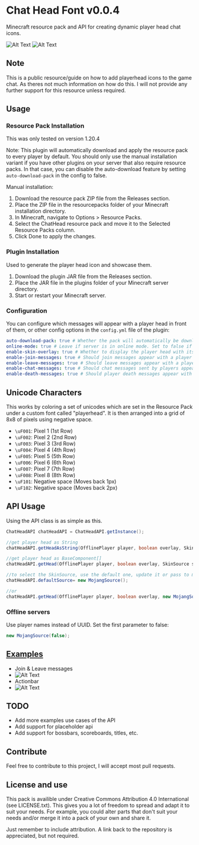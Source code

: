 # Chat Head Font v0.0.4
Minecraft resource pack and API for creating dynamic player head chat icons.

![Alt Text](https://raw.githubusercontent.com/OGminso/ChatHeadFont/main/Actionbar.png)
![Alt Text](https://raw.githubusercontent.com/OGminso/ChatHeadFont/main/Chat.png)

## Note
This is a public resource/guide on how to add playerhead icons to the game chat. As theres not much information on how do this. I will not provide any further support for this resource unless required.

## Usage

### Resource Pack Installation
This was only tested on version 1.20.4

Note: This plugin will automatically download and apply the resource pack
to every player by default. You should only use the manual installation variant
if you have other plugins on your server that also require resource packs.
In that case, you can disable the auto-download feature by setting `auto-download-pack`
in the config to false.

Manual installation:

1. Download the resource pack ZIP file from the Releases section.
2. Place the ZIP file in the resourcepacks folder of your Minecraft installation directory.
3. In Minecraft, navigate to Options > Resource Packs.
4. Select the ChatHead resource pack and move it to the Selected Resource Packs column.
5. Click Done to apply the changes.

### Plugin Installation
Used to generate the player head icon and showcase them.

1. Download the plugin JAR file from the Releases section.
2. Place the JAR file in the plugins folder of your Minecraft server directory.
3. Start or restart your Minecraft server.

### Configuration
You can configure which messages will appear with a player head in front of them, or other config options in the `config.yml`
file of the plugin:
```yml
auto-download-pack: true # Whether the pack will automatically be downloaded and applied for every player
online-mode: true # Leave if server is in online mode. Set to false if server in offline mode.
enable-skin-overlay: true # Whether to display the player head with its hat overlay on?
enable-join-messages: true # Should join messages appear with a player head?
enable-leave-messages: true # Should leave messages appear with a player head?
enable-chat-messages: true # Should chat messages sent by players appear with a player head?
enable-death-messages: true # Should player death messages appear with a player head? 
```

## Unicode Characters
This works by coloring a set of unicodes which are set in the Resource Pack under a custom font called "playerhead".
It is then arranged into a grid of 8x8 of pixels using negative space.

- `\uF001`: Pixel 1 (1st Row)
- `\uF002`: Pixel 2 (2nd Row)
- `\uF003`: Pixel 3 (3rd Row)
- `\uF004`: Pixel 4 (4th Row)
- `\uF005`: Pixel 5 (5th Row)
- `\uF006`: Pixel 6 (6th Row)
- `\uF007`: Pixel 7 (7th Row)
- `\uF008`: Pixel 8 (8th Row)
- `\uF101`: Negative space (Moves back 1px)
- `\uF102`: Negative space (Moves back 2px)

## API Usage
Using the API class is as simple as this.

``` java
ChatHeadAPI chatHeadAPI = ChatHeadAPI.getInstance();
```

``` java
//get player head as String
chatHeadAPI.getHeadAsString(OfflinePlayer player, boolean overlay, SkinSource skinSource);
```

``` java
//get player head as BaseComponent[]
chatHeadAPI.getHead(OfflinePlayer player, boolean overlay, SkinSource skinSource);
```

``` java
//to select the SkinSource, use the default one, update it or pass to methods one of your choice
chatHeadAPI.defaultSource= new MojangSource();

//or
chatHeadAPI.getHead(OfflinePlayer player, boolean overlay, new MojangSource());
```

### Offline servers

Use player names instead of UUID.
Set the first parameter to false:

``` java
new MojangSource(false);
```

## [Examples](https://github.com/OGminso/ChatHeadFont/tree/main/src/main/java/net/minso/chathead/Examples)
- Join & Leave messages 
- ![Alt Text](https://raw.githubusercontent.com/OGminso/ChatHeadFont/main/joinleave.png)
- Actionbar
- ![Alt Text](https://raw.githubusercontent.com/OGminso/ChatHeadFont/main/Actionbar.png)

## TODO
- Add more examples use cases of the API
- Add support for placeholder api
- Add support for bossbars, scoreboards, titles, etc.

## Contribute
Feel free to contribute to this project, I will accept most pull requests.

## License and use

This pack is availible under Creative Commons Attribution 4.0 International (see LICENSE.txt). This gives you a lot of freedom to spread and adapt it to suit your needs. For example, you could alter parts that don't suit your needs and/or merge it into a pack of your own and share it.

Just remember to include attribution. A link back to the repository is appreciated, but not required.

